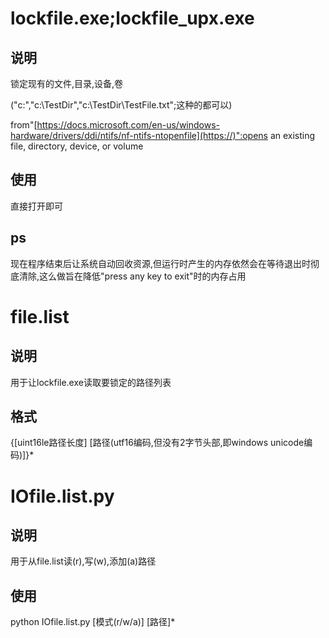 # lockfile.exe;lockfile_upx.exe

## 说明

锁定现有的文件,目录,设备,卷

("c:\","c:\TestDir","c:\TestDir\TestFile.txt";这种的都可以)

from"[https://docs.microsoft.com/en-us/windows-hardware/drivers/ddi/ntifs/nf-ntifs-ntopenfile](https://)":opens an existing file, directory, device, or volume

## 使用

直接打开即可

## ps

现在程序结束后让系统自动回收资源,但运行时产生的内存依然会在等待退出时彻底清除,这么做旨在降低"press any key to exit"时的内存占用

# file.list

## 说明

用于让lockfile.exe读取要锁定的路径列表

## 格式

{[uint16le路径长度] [路径(utf16编码,但没有2字节头部,即windows unicode编码)]}*

# IOfile.list.py

## 说明

用于从file.list读(r),写(w),添加(a)路径

## 使用

python IOfile.list.py [模式(r/w/a)] [路径]*
